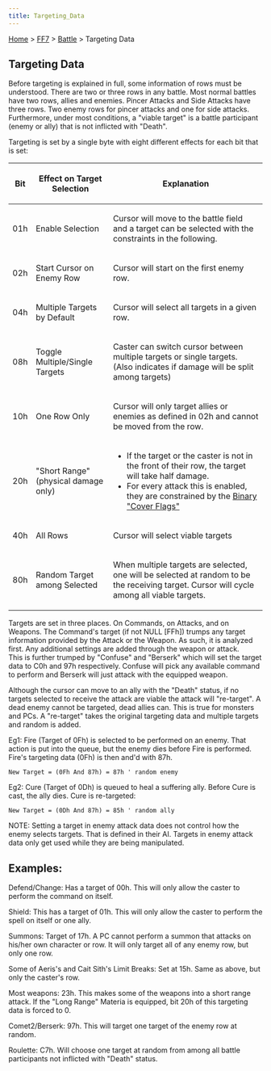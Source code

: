 ```yaml
---
title: Targeting_Data
---
```


[Home](../../Main_Page.md) > [FF7](../../FF7.md) > [Battle](../Battle.md) > Targeting Data

## Targeting Data

Before targeting is explained in full, some information of rows must be understood. There are two or three rows in any battle. Most normal battles have two rows, allies and enemies. Pincer Attacks and Side Attacks have three rows. Two enemy rows for pincer attacks and one for side attacks. Furthermore, under most conditions, a "viable target" is a battle participant (enemy or ally) that is not inflicted with "Death".

Targeting is set by a single byte with eight different effects for each bit that is set:

<table><thead><tr class="header"><th><p>Bit</p></th><th><p>Effect on Target Selection</p></th><th><p>Explanation</p></th></tr></thead><tbody><tr class="odd"><td><p>01h</p></td><td><p>Enable Selection</p></td><td><p>Cursor will move to the battle field and a target can be selected with the constraints in the following.</p></td></tr><tr class="even"><td><p>02h</p></td><td><p>Start Cursor on Enemy Row</p></td><td><p>Cursor will start on the first enemy row.</p></td></tr><tr class="odd"><td><p>04h</p></td><td><p>Multiple Targets by Default</p></td><td><p>Cursor will select all targets in a given row.</p></td></tr><tr class="even"><td><p>08h</p></td><td><p>Toggle Multiple/Single Targets</p></td><td><p>Caster can switch cursor between multiple targets or single targets. (Also indicates if damage will be split among targets)</p></td></tr><tr class="odd"><td><p>10h</p></td><td><p>One Row Only</p></td><td><p>Cursor will only target allies or enemies as defined in 02h and cannot be moved from the row.</p></td></tr><tr class="even"><td><p>20h<br />
</p></td><td><p>"Short Range"<br />
(physical damage only)</p></td><td><ul><li>If the target or the caster is not in the front of their row, the target will take half damage.</li><li>For every attack this is enabled, they are constrained by the <a href="Battle_Scenes.md#Binary_.22Cover_Flags.22" title="wikilink">Binary "Cover Flags"</a></li></ul></td></tr><tr class="odd"><td><p>40h</p></td><td><p>All Rows</p></td><td><p>Cursor will select viable targets</p></td></tr><tr class="even"><td><p>80h</p></td><td><p>Random Target among Selected</p></td><td><p>When multiple targets are selected, one will be selected at random to be the receiving target. Cursor will cycle among all viable targets.</p></td></tr></tbody></table>

Targets are set in three places. On Commands, on Attacks, and on Weapons. The Command's target (if not NULL \[FFh\]) trumps any target information provided by the Attack or the Weapon. As such, it is analyzed first. Any additional settings are added through the weapon or attack.  
This is further trumped by "Confuse" and "Berserk" which will set the target data to C0h and 97h respectively. Confuse will pick any available command to perform and Berserk will just attack with the equipped weapon.

Although the cursor can move to an ally with the "Death" status, if no targets selected to receive the attack are viable the attack will "re-target". A dead enemy cannot be targeted, dead allies can. This is true for monsters and PCs. A "re-target" takes the original targeting data and multiple targets and random is added.

Eg1: Fire (Target of 0Fh) is selected to be performed on an enemy. That action is put into the queue, but the enemy dies before Fire is performed. Fire's targeting data (0Fh) is then and'd with 87h.

`New Target = (0Fh And 87h) = 87h ' random enemy`

Eg2: Cure (Target of 0Dh) is queued to heal a suffering ally. Before Cure is cast, the ally dies. Cure is re-targeted:

`New Target = (0Dh And 87h) = 85h ' random ally`

NOTE: Setting a target in enemy attack data does not control how the enemy selects targets. That is defined in their AI. Targets in enemy attack data only get used while they are being manipulated.

## Examples:

Defend/Change: Has a target of 00h. This will only allow the caster to perform the command on itself.

Shield: This has a target of 01h. This will only allow the caster to perform the spell on itself or one ally.

Summons: Target of 17h. A PC cannot perform a summon that attacks on his/her own character or row. It will only target all of any enemy row, but only one row.

Some of Aeris's and Cait Sith's Limit Breaks: Set at 15h. Same as above, but only the caster's row.

Most weapons: 23h. This makes some of the weapons into a short range attack. If the "Long Range" Materia is equipped, bit 20h of this targeting data is forced to 0.

Comet2/Berserk: 97h. This will target one target of the enemy row at random.

Roulette: C7h. Will choose one target at random from among all battle participants not inflicted with "Death" status.
